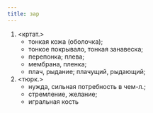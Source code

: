 ```yaml
---
title: зар
---
```


1. <кртат.>
    * тонкая кожа (оболочка);
    * тонкое покрывало, тонкая занавеска;
    * перепонка; плева;
    * мембрана, пленка;
    * плач, рыдание; плачущий, рыдающий;
2. <тюрк.>
    * нужда, сильная потребность в чем-л.;
    * стремление, желание;
    * игральная кость
